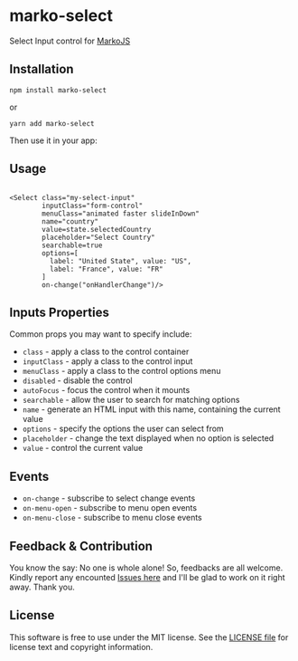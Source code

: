 # marko-select

Select Input control for [MarkoJS](https://markojs.com)

## Installation

```
npm install marko-select
```
 or 

```
yarn add marko-select
```

Then use it in your app:

## Usage

```marko

<Select class="my-select-input"
        inputClass="form-control"
        menuClass="animated faster slideInDown"
        name="country"
        value=state.selectedCountry
        placeholder="Select Country"
        searchable=true
        options=[
          label: "United State", value: "US",
          label: "France", value: "FR"
        ]
        on-change("onHandlerChange")/>
```

## Inputs Properties

Common props you may want to specify include:

- `class` - apply a class to the control container
- `inputClass` - apply a class to the control input
- `menuClass` - apply a class to the control options menu
- `disabled` - disable the control
- `autoFocus` - focus the control when it mounts
- `searchable` - allow the user to search for matching options
- `name` - generate an HTML input with this name, containing the current value
- `options` - specify the options the user can select from
- `placeholder` - change the text displayed when no option is selected
- `value` - control the current value

## Events

- `on-change` - subscribe to select change events
- `on-menu-open` - subscribe to menu open events
- `on-menu-close` - subscribe to menu close events

Feedback & Contribution
-------

You know the say: No one is whole alone! So, feedbacks are all welcome. Kindly report any encounted [Issues here][] and I'll be glad to work on it right away. Thank you.


License
-------

This software is free to use under the MIT license. See the [LICENSE file][] for license text and copyright information.


[LICENSE file]: https://github.com/fabrice8/marko-select/blob/master/LICENSE
[Issues here]: https://github.com/fabrice8/marko-select/issues
